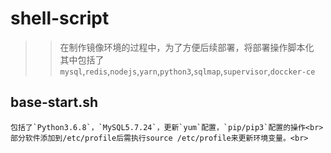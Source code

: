 shell-script
============
>>在制作镜像环境的过程中，为了方便后续部署，将部署操作脚本化<br>
>>其中包括了`mysql`,`redis`,`nodejs`,`yarn`,`python3`,`sqlmap`,`supervisor`,`doccker-ce`<br>

base-start.sh
-------------
    包括了`Python3.6.8`，`MySQL5.7.24`，更新`yum`配置，`pip/pip3`配置的操作<br>
    部分软件添加到/etc/profile后需执行source /etc/profile来更新环境变量。<br>
